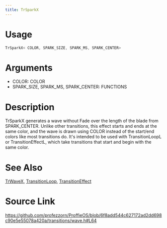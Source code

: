 ```yaml
---
title: TrSparkX
---
```


# Usage
```cpp
TrSparkX< COLOR, SPARK_SIZE, SPARK_MS, SPARK_CENTER>
```

# Arguments
 * COLOR: COLOR
 * SPARK_SIZE, SPARK_MS, SPARK_CENTER: FUNCTIONS

# Description
TrSparkX generates a wave without Fade over the length of the blade from
SPARK_CENTER. Unlike other transitions, this effect starts and ends
at the same color, and the wave is drawn using COLOR instead of the start/end
colors like most transitions do. It's intended to be used with TransitionLoopL
or TransitionEffectL, which take transitions that start and begin with the same
color.

# See Also
[TrWaveX](/config/transitions/TrWaveX.html), [TransitionLoop](/config/styles/TransitionLoop.html), [TransitionEffect](/config/styles/TransitionEffect.html)

# Source Link
https://github.com/profezzorn/ProffieOS/blob/6f8add544c627172ad2dd698c90e5e55078a420a/transitions/wave.h#L64

